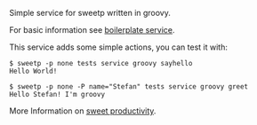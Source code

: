 Simple service for sweetp written in groovy.

For basic information see
[boilerplate service](https://github.com/sweetp/service-boilerplate-groovy).

This service adds some simple actions, you can test it with:

    $ sweetp -p none tests service groovy sayhello
    Hello World!

    $ sweetp -p none -P name="Stefan" tests service groovy greet
    Hello Stefan! I'm groovy


More Information on [sweet productivity](http://sweet-productivity.com).
